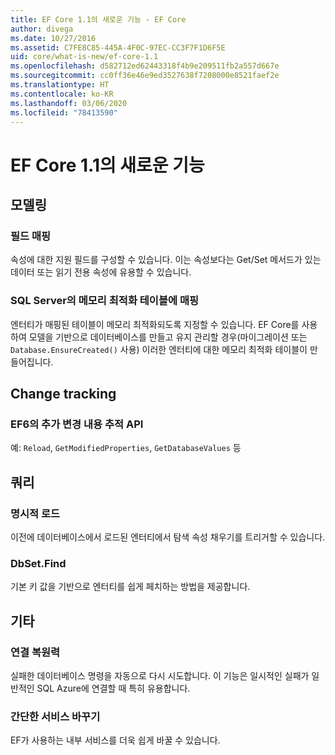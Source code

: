 ```yaml
---
title: EF Core 1.1의 새로운 기능 - EF Core
author: divega
ms.date: 10/27/2016
ms.assetid: C7FE8C85-445A-4F0C-97EC-CC3F7F1D6F5E
uid: core/what-is-new/ef-core-1.1
ms.openlocfilehash: d582712ed62443318f4b9e209511fb2a557d667e
ms.sourcegitcommit: cc0ff36e46e9ed3527638f7208000e8521faef2e
ms.translationtype: HT
ms.contentlocale: ko-KR
ms.lasthandoff: 03/06/2020
ms.locfileid: "78413590"
---
```

# <a name="new-features-in-ef-core-11"></a>EF Core 1.1의 새로운 기능

## <a name="modeling"></a>모델링

### <a name="field-mapping"></a>필드 매핑

속성에 대한 지원 필드를 구성할 수 있습니다. 이는 속성보다는 Get/Set 메서드가 있는 데이터 또는 읽기 전용 속성에 유용할 수 있습니다.

### <a name="mapping-to-memory-optimized-tables-in-sql-server"></a>SQL Server의 메모리 최적화 테이블에 매핑

엔터티가 매핑된 테이블이 메모리 최적화되도록 지정할 수 있습니다. EF Core를 사용하여 모델을 기반으로 데이터베이스를 만들고 유지 관리할 경우(마이그레이션 또는 `Database.EnsureCreated()` 사용) 이러한 엔터티에 대한 메모리 최적화 테이블이 만들어집니다.

## <a name="change-tracking"></a>Change tracking

### <a name="additional-change-tracking-apis-from-ef6"></a>EF6의 추가 변경 내용 추적 API

예: `Reload`, `GetModifiedProperties`, `GetDatabaseValues` 등

## <a name="query"></a>쿼리

### <a name="explicit-loading"></a>명시적 로드

이전에 데이터베이스에서 로드된 엔터티에서 탐색 속성 채우기를 트리거할 수 있습니다.

### <a name="dbsetfind"></a>DbSet.Find

기본 키 값을 기반으로 엔터티를 쉽게 페치하는 방법을 제공합니다.

## <a name="other"></a>기타

### <a name="connection-resiliency"></a>연결 복원력

실패한 데이터베이스 명령을 자동으로 다시 시도합니다. 이 기능은 일시적인 실패가 일반적인 SQL Azure에 연결할 때 특히 유용합니다.

### <a name="simplified-service-replacement"></a>간단한 서비스 바꾸기

EF가 사용하는 내부 서비스를 더욱 쉽게 바꿀 수 있습니다.
